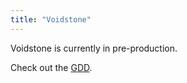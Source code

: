 ```yaml
---
title: "Voidstone"
---
```


Voidstone is currently in pre-production.

Check out the [GDD](voidstone_gdd).

